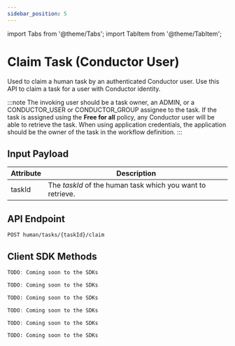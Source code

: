 ```yaml
---
sidebar_position: 5
---
```


import Tabs from '@theme/Tabs';
import TabItem from '@theme/TabItem';

# Claim Task (Conductor User)

Used to claim a human task by an authenticated Conductor user. Use this API to claim a task for a user with Conductor identity.

:::note
The invoking user should be a task owner, an ADMIN, or a CONDUCTOR_USER or CONDUCTOR_GROUP assignee to the task. If the task is assigned using the __Free for all__ policy, any Conductor user will be able to retrieve the task. When using application credentials, the application should be the owner of the task in the workflow definition.
:::

## Input Payload

| Attribute  | Description                                                |
|------------|------------------------------------------------------------| 
| taskId     | The *taskId* of the human task which you want to retrieve. | 

## API Endpoint 

```
POST human/tasks/{taskId}/claim
```

## Client SDK Methods

<Tabs>
<TabItem value="Java" label="Java">

```java
TODO: Coming soon to the SDKs
```

</TabItem>
<TabItem value="Golang" label="Golang">

```go
TODO: Coming soon to the SDKs
```

</TabItem>
<TabItem value="Python" label="Python">

```python
TODO: Coming soon to the SDKs
```

</TabItem>
<TabItem value="CSharp" label="CSharp">

```csharp
TODO: Coming soon to the SDKs
```

</TabItem>
<TabItem value="Javascript" label="Javascript">

```javascript
TODO: Coming soon to the SDKs
```

</TabItem>
<TabItem value="Clojure" label="Clojure">

```clojure
TODO: Coming soon to the SDKs
```

</TabItem>
</Tabs>
